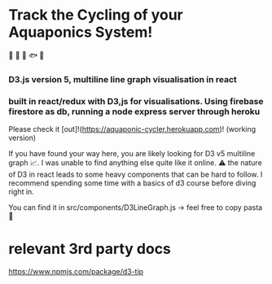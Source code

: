 # Track the Cycling of your Aquaponics System!
:fishing_pole_and_fish: :seedling: :herb: :fish: :tropical_fish:
### D3.js version 5, multiline line graph visualisation in react
### built in react/redux with D3,js for visualisations. Using firebase firestore as db, running a node express server through heroku

Please check it [out]!(https://aquaponic-cycler.herokuapp.com)! (working version)

If you have found your way here, you are likely looking for D3 v5 multiline graph :chart_with_upwards_trend:. I was unable to find anything else quite like it online. 
:warning: the nature of D3 in react leads to some heavy components that can be hard to follow. I recommend spending some time with a basics of d3 course before diving right in. 

You can find it in src/components/D3LineGraph.js -> feel free to copy pasta :spaghetti:




# relevant 3rd party docs
https://www.npmjs.com/package/d3-tip
